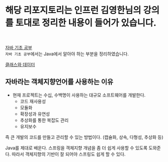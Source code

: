 # 해당 리포지토리는 인프런 김영한님의 강의를 토대로 정리한 내용이 들어가 있습니다.
<br>

[자바 기초 공부](1.기초.md)   
`자바 기초 공부`에서는 Java에서 알아야 하는 부분을 정리하였습니다.

[클래스와 데이터](2.클래스와데이터.md)
## 자바라는 객체지향언어를 사용하는 이유
- 현재 프로젝트는 수십, 수백명이 사용하는 대규모 소프트웨어를 개발한다.
  - 코드 재사용성
  - 모듈화
  - 확장성과 유연성
  - 추상화를 통한 복잡도 관리
  - 유지보수

즉 큰 개발의 코드를 만들고 관리할 수 있는 방법이다.
(캡슐화, 상속, 다형성, 추상화 등)

Java를 제대로 배운다.
스프링을 객체지향 개념을 좀 더 쉽게 사용할 수 있도록 도와준다.
따라서 객체지향의 기반이 잘 되어야 스프링도 쉽게 할 수 있다.